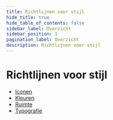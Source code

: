 ```yaml
---
title: Richtlijnen voor stijl
hide_title: true
hide_table_of_contents: false
sidebar_label: Overzicht
sidebar_position: 1
pagination_label: Overzicht
description: Richtlijnen voor stijl
---
```


<!-- @license CC0-1.0 -->

# Richtlijnen voor stijl

- [Iconen](./iconen.md)
- [Kleuren](./kleuren.md)
- [Ruimte](./ruimte.md)
- [Typografie](./typografie.md)
